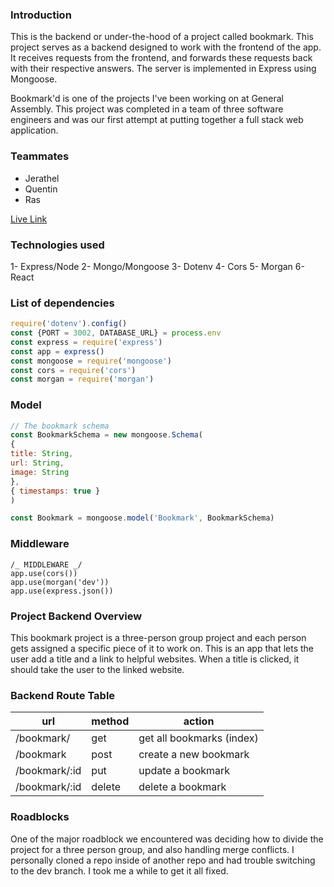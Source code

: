###  Introduction
This is the backend or under-the-hood of a project called bookmark. This project serves as a  backend designed to work with the frontend of the app. It receives requests from the frontend, and forwards these requests back with their respective answers. The server is implemented in Express using Mongoose. 

Bookmark'd  is one of the projects I've been working on at General Assembly. This project was completed in a team of three software engineers and was our first attempt at putting together a full stack web application. 

### Teammates
- Jerathel
- Quentin
- Ras
 
 <a href="https://penguin-bookmarkd-backend.herokuapp.com/">Live Link</a>


### Technologies used
1- Express/Node
2- Mongo/Mongoose 
3- Dotenv 
4- Cors 
5- Morgan
6- React

### List of dependencies
```js
require('dotenv').config()
const {PORT = 3002, DATABASE_URL} = process.env
const express = require('express')
const app = express()
const mongoose = require('mongoose')
const cors = require('cors')
const morgan = require('morgan')
```


### Model
```js
// The bookmark schema
const BookmarkSchema = new mongoose.Schema(
{
title: String,
url: String,
image: String
},
{ timestamps: true }
)

const Bookmark = mongoose.model('Bookmark', BookmarkSchema)
```

### Middleware
```Js
/_ MIDDLEWARE _/
app.use(cors())
app.use(morgan('dev'))
app.use(express.json())
```

### Project Backend Overview
This bookmark project is a three-person group project and each person gets assigned a specific piece of it to work on. This is an app that lets the user add a title and a link to helpful websites. When a title is clicked, it should take the user to the linked website.

### Backend Route Table
| url             | method | action                       |
| --------------- | ------ | ---------------------------- |
| /bookmark/      | get    | get all bookmarks (index)    |
| /bookmark       | post  | create a new bookmark         |
| /bookmark/:id   | put    | update a bookmark            |
| /bookmark/:id   | delete | delete a bookmark            |

### Roadblocks
One of the major roadblock we encountered was deciding how to divide the project for a three person group, and also handling merge conflicts. I personally cloned a repo inside of another repo and had trouble switching to the dev branch. I took me a while to get it all fixed.